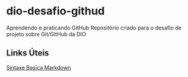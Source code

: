 # dio-desafio-githud
Aprendendo e praticando GitHub
Repositório criado para o desafio de projeto sobre Git/GitHub da DIO

## Links Úteis
[Sintaxe Basica Markdown](https://www.markdownguide.org/getting-started/)
